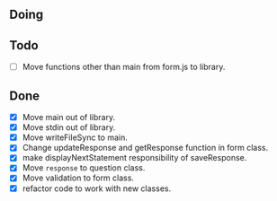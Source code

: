 ## Doing

## Todo

- [ ] Move functions other than main from form.js to library.


## Done

- [x] Move main out of library.
- [x] Move stdin out of library.
- [x] Move writeFileSync to main.
- [x] Change updateResponse and getResponse function in form class.
- [x] make displayNextStatement responsibility of saveResponse.
- [x] Move `response` to question class.
- [x] Move validation to form class.
- [x] refactor code to work with new classes.
